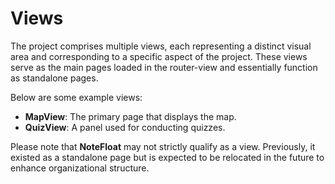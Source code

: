 # Views

The project comprises multiple views, each representing a distinct visual area and corresponding to a specific aspect of the project. These views serve as the main pages loaded in the router-view and essentially function as standalone pages.

Below are some example views:

- **MapView**: The primary page that displays the map.
- **QuizView**: A panel used for conducting quizzes.

Please note that **NoteFloat** may not strictly qualify as a view. Previously, it existed as a standalone page but is expected to be relocated in the future to enhance organizational structure.
